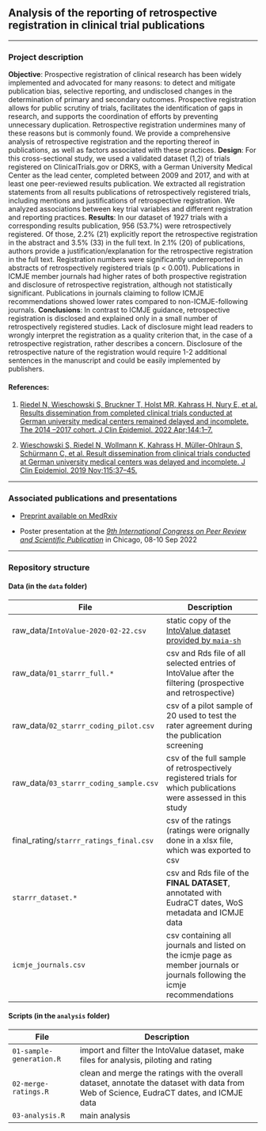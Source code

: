 ## Analysis of the reporting of retrospective registration in clinical trial publications

----------------------------------------------------
### Project description

__Objective__: Prospective registration of clinical research has been widely implemented and advocated for many reasons: to detect and mitigate publication bias, selective reporting, and undisclosed changes in the determination of primary and secondary outcomes. Prospective registration allows for public scrutiny of trials, facilitates the identification of gaps in research, and supports the coordination of efforts by preventing unnecessary duplication. Retrospective registration undermines many of these reasons but is commonly found. We provide a comprehensive analysis of retrospective registration and the reporting thereof in publications, as well as factors associated with these practices.
__Design__: For this cross-sectional study, we used a validated dataset (1,2) of trials registered on ClinicalTrials.gov or DRKS, with a German University Medical Center as the lead center, completed between 2009 and 2017, and with at least one peer-reviewed results publication. We extracted all registration statements from all results publications of retrospectively registered trials, including mentions and justifications of retrospective registration. We analyzed associations between key trial variables and different registration and reporting practices.
__Results__: In our dataset of 1927 trials with a corresponding results publication, 956 (53.7%) were retrospectively registered. Of those, 2.2% (21) explicitly report the retrospective registration in the abstract and 3.5% (33) in the full text. In 2.1% (20) of publications, authors provide a justification/explanation for the retrospective registration in the full text. Registration numbers were significantly underreported in abstracts of retrospectively registered trials (p < 0.001). Publications in ICMJE member journals had higher rates of both prospective registration and disclosure of retrospective registration, although not statistically significant. Publications in journals claiming to follow ICMJE recommendations showed lower rates compared to non-ICMJE-following journals. 
__Conclusions__: In contrast to ICMJE guidance, retrospective registration is disclosed and explained only in a small number of retrospectively registered studies. Lack of disclosure might lead readers to wrongly interpret the registration as a quality criterion that, in the case of a retrospective registration, rather describes a concern. Disclosure of the retrospective nature of the registration would require 1-2 additional sentences in the manuscript and could be easily implemented by publishers. 
 
#### References:

1. [Riedel N, Wieschowski S, Bruckner T, Holst MR, Kahrass H, Nury E, et al. Results dissemination from completed clinical trials conducted at German university medical centers remained delayed and incomplete. The 2014 –2017 cohort. J Clin Epidemiol. 2022 Apr;144:1–7.](https://www.sciencedirect.com/science/article/pii/S0895435621004145)

2. [Wieschowski S, Riedel N, Wollmann K, Kahrass H, Müller-Ohlraun S, Schürmann C, et al. Result dissemination from clinical trials conducted at German university medical centers was delayed and incomplete. J Clin Epidemiol. 2019 Nov;115:37–45.](https://www.jclinepi.com/article/S0895-4356(21)00414-5/fulltext)

----------------------------------------------------
### Associated publications and presentations

* [Preprint available on MedRxiv](https://doi.org/10.1101/2022.10.09.22280784)

* Poster presentation at the [_9th International Congress on Peer Review and Scientific Publication_](https://peerreviewcongress.org) in Chicago, 08-10 Sep 2022

----------------------------------------------------
### Repository structure

#### Data (in the `data` folder)
|File|Description|
|------|------|
|raw_data/`IntoValue-2020-02-22.csv`| static copy of the [IntoValue dataset provided by `maia-sh`](https://github.com/maia-sh/intovalue-data)|
|raw_data/`01_starrr_full.*`|csv and Rds file of all selected entries of IntoValue after the filtering (prospective and retrospective) |
|raw_data/`02_starrr_coding_pilot.csv`| csv of a pilot sample of 20 used to test the rater agreement during the publication screening|
|raw_data/`03_starrr_coding_sample.csv`| csv of the full sample of retrospectively registered trials for which publications were assessed in this study|
|final_rating/`starrr_ratings_final.csv`| csv of the ratings (ratings were orignally done in a xlsx file, which was exported to csv|
|`starrr_dataset.*`| csv and Rds file of the __FINAL DATASET__, annotated with EudraCT dates, WoS metadata and ICMJE data|
|`icmje_journals.csv`| csv containing all journals and listed on the icmje page as member journals or journals following the icmje recommendations |

#### Scripts (in the `analysis` folder)
|File|Description|
|------|------|
|`01-sample-generation.R`| import and filter the IntoValue dataset, make files for analysis, piloting and rating|
|`02-merge-ratings.R`| clean and merge the ratings with the overall dataset, annotate the dataset with data from Web of Science, EudraCT dates, and ICMJE data|
|`03-analysis.R`| main analysis |
